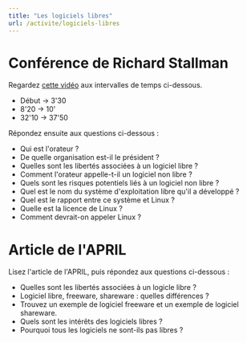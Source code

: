 ```yaml
---
title: "Les logiciels libres"
url: /activite/logiciels-libres
---
```


# Conférence de Richard Stallman

Regardez [cette vidéo](http://webtv.ac-versailles.fr/spip.php?article871) aux intervalles de temps ci-dessous.

* Début -> 3'30
* 8'20 -> 10'
* 32'10 -> 37'50

Répondez ensuite aux questions ci-dessous :

* Qui est l'orateur ? 
* De quelle organisation est-il le président ?
* Quelles sont les libertés associées à un logiciel libre ?
* Comment l'orateur appelle-t-il un logiciel non libre ?
* Quels sont les risques potentiels liés à un logiciel non libre ?
* Quel est le nom du système d'exploitation libre qu'il a développé ?
* Quel est le rapport entre ce système et Linux ?
* Quelle est la licence de Linux ?
* Comment devrait-on appeler Linux ?

# Article de l'APRIL

Lisez l'article de l'APRIL, puis répondez aux questions ci-dessous :

* Quelles sont les libertés associées à un logicle libre ?
* Logiciel libre, freeware, shareware : quelles différences ?
* Trouvez un exemple de logiciel freeware et un exemple de logiciel shareware.
* Quels sont les intérêts des logiciels libres ?
* Pourquoi tous les logiciels ne sont-ils pas libres ?